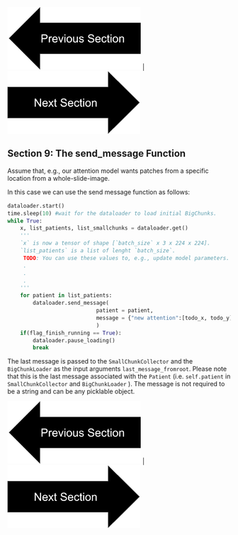 
[![button](prevsectionv3.png)](tutorial_section8.html) | [![button](nextsectionv3.png)](tutorial_section10.html)


## Section 9: The send_message Function

Assume that, e.g., our attention model wants patches from a specific location from a whole-slide-image.

In this case we can use the send message function as follows:

```python
dataloader.start()
time.sleep(10) #wait for the dataloader to load initial BigChunks.
while True:
    x, list_patients, list_smallchunks = dataloader.get()
    '''
    `x` is now a tensor of shape [`batch_size` x 3 x 224 x 224].
    `list_patients` is a list of lenght `batch_size`.
     TODO: You can use these values to, e.g., update model parameters.
     .
     .
     .
    '''
    for patient in list_patients:
        dataloader.send_message(
                            patient = patient,
                            message = {"new attention":[todo_x, todo_y]}
                            )
    if(flag_finish_running == True):
        dataloader.pause_loading()
        break
```

The last message is passed to the `SmallChunkCollector` and the `BigChunkLoader` as the input arguments 
`last_message_fromroot`. Please note that this is the last message associated with the `Patient` (i.e. `self.patient`
in `SmallChunkCollector` and `BigChunkLoader`
). The message is not required to be a string and can be any picklable object. 

[![button](prevsectionv3.png)](tutorial_section8.html) | [![button](nextsectionv3.png)](tutorial_section10.html)
